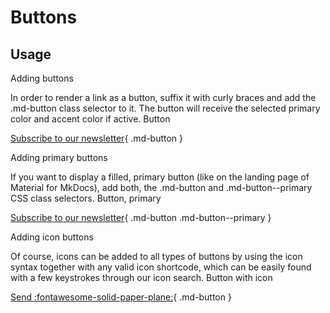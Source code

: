 # Buttons

## Usage
Adding buttons

In order to render a link as a button, suffix it with curly braces and add the .md-button class selector to it. The button will receive the selected primary color and accent color if active.
Button


[Subscribe to our newsletter](#){ .md-button }


Adding primary buttons

If you want to display a filled, primary button (like on the landing page of Material for MkDocs), add both, the .md-button and .md-button--primary CSS class selectors.
Button, primary

[Subscribe to our newsletter](#){ .md-button .md-button--primary }

Adding icon buttons

Of course, icons can be added to all types of buttons by using the icon syntax together with any valid icon shortcode, which can be easily found with a few keystrokes through our icon search.
Button with icon

[Send :fontawesome-solid-paper-plane:](#){ .md-button }

